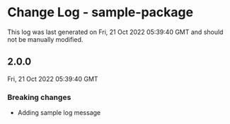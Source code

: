 # Change Log - sample-package

This log was last generated on Fri, 21 Oct 2022 05:39:40 GMT and should not be manually modified.

## 2.0.0
Fri, 21 Oct 2022 05:39:40 GMT

### Breaking changes

- Adding sample log message

